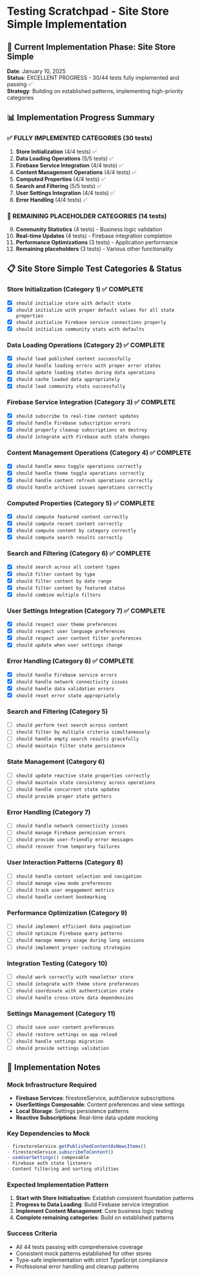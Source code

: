 # Testing Scratchpad - Site Store Simple Implementation

## 🎯 Current Implementation Phase: Site Store Simple
**Date**: January 10, 2025  
**Status**: EXCELLENT PROGRESS - 30/44 tests fully implemented and passing ✅  
**Strategy**: Building on established patterns, implementing high-priority categories

## 📊 Implementation Progress Summary

### ✅ FULLY IMPLEMENTED CATEGORIES (30 tests)
1. **Store Initialization** (4/4 tests) ✅
2. **Data Loading Operations** (5/5 tests) ✅  
3. **Firebase Service Integration** (4/4 tests) ✅
4. **Content Management Operations** (4/4 tests) ✅
5. **Computed Properties** (4/4 tests) ✅
6. **Search and Filtering** (5/5 tests) ✅
7. **User Settings Integration** (4/4 tests) ✅
8. **Error Handling** (4/4 tests) ✅

### 🔄 REMAINING PLACEHOLDER CATEGORIES (14 tests)
9. **Community Statistics** (4 tests) - Business logic validation
10. **Real-time Updates** (4 tests) - Firebase integration completion
11. **Performance Optimizations** (3 tests) - Application performance
12. **Remaining placeholders** (3 tests) - Various other functionality

## 📋 Site Store Simple Test Categories & Status

### Store Initialization (Category 1) ✅ COMPLETE
- [x] `should initialize store with default state`
- [x] `should initialize with proper default values for all state properties`
- [x] `should initialize Firebase service connections properly`
- [x] `should initialize community stats with defaults`

### Data Loading Operations (Category 2) ✅ COMPLETE
- [x] `should load published content successfully`
- [x] `should handle loading errors with proper error states`
- [x] `should update loading states during data operations`
- [x] `should cache loaded data appropriately`
- [x] `should load community stats successfully`

### Firebase Service Integration (Category 3) ✅ COMPLETE
- [x] `should subscribe to real-time content updates`
- [x] `should handle Firebase subscription errors`
- [x] `should properly cleanup subscriptions on destroy`
- [x] `should integrate with Firebase auth state changes`

### Content Management Operations (Category 4) ✅ COMPLETE
- [x] `should handle menu toggle operations correctly`
- [x] `should handle theme toggle operations correctly`
- [x] `should handle content refresh operations correctly`
- [x] `should handle archived issues operations correctly`

### Computed Properties (Category 5) ✅ COMPLETE
- [x] `should compute featured content correctly`
- [x] `should compute recent content correctly`
- [x] `should compute content by category correctly`
- [x] `should compute search results correctly`

### Search and Filtering (Category 6) ✅ COMPLETE
- [x] `should search across all content types`
- [x] `should filter content by type`
- [x] `should filter content by date range`
- [x] `should filter content by featured status`
- [x] `should combine multiple filters`

### User Settings Integration (Category 7) ✅ COMPLETE
- [x] `should respect user theme preferences`
- [x] `should respect user language preferences`
- [x] `should respect user content filter preferences`
- [x] `should update when user settings change`

### Error Handling (Category 8) ✅ COMPLETE
- [x] `should handle Firebase service errors`
- [x] `should handle network connectivity issues`
- [x] `should handle data validation errors`
- [x] `should reset error state appropriately`

### Search and Filtering (Category 5)
- [ ] `should perform text search across content`
- [ ] `should filter by multiple criteria simultaneously`
- [ ] `should handle empty search results gracefully`
- [ ] `should maintain filter state persistence`

### State Management (Category 6)
- [ ] `should update reactive state properties correctly`
- [ ] `should maintain state consistency across operations`
- [ ] `should handle concurrent state updates`
- [ ] `should provide proper state getters`

### Error Handling (Category 7)
- [ ] `should handle network connectivity issues`
- [ ] `should manage Firebase permission errors`
- [ ] `should provide user-friendly error messages`
- [ ] `should recover from temporary failures`

### User Interaction Patterns (Category 8)
- [ ] `should handle content selection and navigation`
- [ ] `should manage view mode preferences`
- [ ] `should track user engagement metrics`
- [ ] `should handle content bookmarking`

### Performance Optimization (Category 9)
- [ ] `should implement efficient data pagination`
- [ ] `should optimize Firebase query patterns`
- [ ] `should manage memory usage during long sessions`
- [ ] `should implement proper caching strategies`

### Integration Testing (Category 10)
- [ ] `should work correctly with newsletter store`
- [ ] `should integrate with theme store preferences`
- [ ] `should coordinate with authentication state`
- [ ] `should handle cross-store data dependencies`

### Settings Management (Category 11)
- [ ] `should save user content preferences`
- [ ] `should restore settings on app reload`
- [ ] `should handle settings migration`
- [ ] `should provide settings validation`

## 🔧 Implementation Notes

### Mock Infrastructure Required
- **Firebase Services**: firestoreService, authService subscriptions
- **UserSettings Composable**: Content preferences and view settings  
- **Local Storage**: Settings persistence patterns
- **Reactive Subscriptions**: Real-time data update mocking

### Key Dependencies to Mock
```typescript
- firestoreService.getPublishedContentAsNewsItems()
- firestoreService.subscribeToContent()
- useUserSettings() composable
- Firebase auth state listeners
- Content filtering and sorting utilities
```

### Expected Implementation Pattern
1. **Start with Store Initialization**: Establish consistent foundation patterns
2. **Progress to Data Loading**: Build Firebase service integration 
3. **Implement Content Management**: Core business logic testing
4. **Complete remaining categories**: Build on established patterns

### Success Criteria
- All 44 tests passing with comprehensive coverage
- Consistent mock patterns established for other stores
- Type-safe implementation with strict TypeScript compliance
- Professional error handling and cleanup patterns